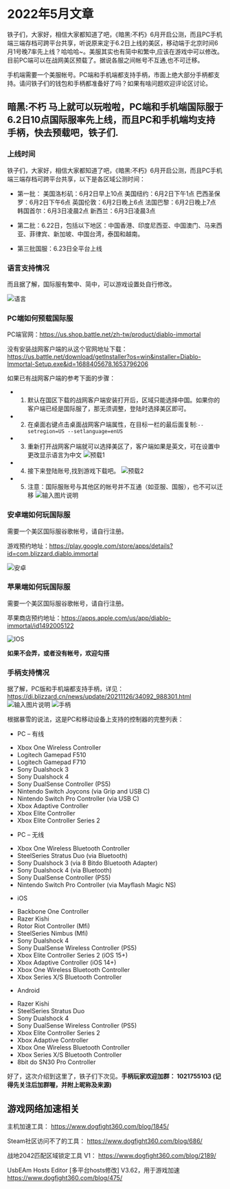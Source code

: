 # 2022年5月文章

铁子们，大家好，相信大家都知道了吧，《暗黑:不朽》6月开启公测，而且PC手机端三端存档可跨平台共享，听说原来定于6.2日上线的美区，移动端于北京时间6月1号晚7率先上线？哈哈哈~。美服其实也有简中和繁中,应该在游戏中可以修改。目前PC端可以在战网美区预载了。据说各服之间帐号不互通,也不可迁移。

手机端需要一个美服帐号。PC端和手机端都支持手柄，市面上绝大部分手柄都支持。请问铁子们的钱包和手柄都准备好了吗？如果有啥问题欢迎评论区讨论。

## 暗黑:不朽 马上就可以玩啦啦，PC端和手机端国际服于6.2日10点国际服率先上线，而且PC和手机端均支持手柄，快去预载吧，铁子们.

### 上线时间

铁子们，大家好，相信大家都知道了吧，《暗黑:不朽》6月开启公测，而且PC手机端三端存档可跨平台共享，以下是各区域公测时间：

- 第一批：
美国洛杉矶：6月2日早上10点 美国纽约：6月2日下午1点  巴西圣保罗：6月2日下午6点  英国伦敦：6月2日晚上6点 法国巴黎：6月2日晚上7点 韩国首尔：6月3日凌晨2点 新西兰：6月3日凌晨3点

- 第二批：6.22日，包括以下地区：中国香港、印度尼西亚、中国澳门、马来西亚、菲律宾、新加坡、中国台湾，泰国和越南。

- 第三批国服：6.23日全平台上线

### 语言支持情况

而且据了解，国际服有繁中、简中，可以游戏设置处自行修改。

![语言](https://images.gitee.com/uploads/images/2022/0531/121647_5aaea77f_325256.png "屏幕截图.png")

### PC端如何预载国际服

PC端官网：https://us.shop.battle.net/zh-tw/product/diablo-immortal

没有安装战网客户端的从这个官网地址下载：https://us.battle.net/download/getInstaller?os=win&installer=Diablo-Immortal-Setup.exe&id=1688405678.1653796206

如果已有战网客户端的参考下面的步骤：

- 1. 默认在国区下载的战网客户端安装打开后，区域只能选择中国。如果你的客户端已经是国际服了，那无须调整，登陆时选择美区即可。
- 2. 在桌面右键点击桌面战网客户端属性，在目标一栏的最后面复制:`--setregion=US --setlanguage=enUS`
- 3. 重新打开战网客户端就可以选择美区了，客户端如果是英文，可在设置中更改显示语言为中文
![预载1](https://images.gitee.com/uploads/images/2022/0529/142242_f0fbb7c7_325256.png "屏幕截图.png")
- 4. 接下来登陆账号,找到游戏下载吧。
![预载2](https://images.gitee.com/uploads/images/2022/0529/142327_ac749f96_325256.png "屏幕截图.png")
- 5. 注意：国际服账号与其他区的帐号并不互通（如亚服、国服），也不可以迁移
![输入图片说明](https://images.gitee.com/uploads/images/2022/0529/142918_efff0e88_325256.png "屏幕截图.png")


### 安卓端如何玩国际服

需要一个美区国际服谷歌帐号，请自行注册。

游戏预约地址：https://play.google.com/store/apps/details?id=com.blizzard.diablo.immortal

![安卓](https://images.gitee.com/uploads/images/2022/0531/122131_7eb017a6_325256.png "屏幕截图.png")

### 苹果端如何玩国际服

需要一个美区国际服谷歌帐号，请自行注册。

苹果商店预约地址：https://apps.apple.com/us/app/diablo-immortal/id1492005122

![IOS](https://images.gitee.com/uploads/images/2022/0531/121437_0b35ab68_325256.png "屏幕截图.png")

**如果不会弄，或者没有帐号，欢迎勾搭**

### 手柄支持情况

据了解，PC版和手机端都支持手柄，详见：https://di.blizzard.cn/news/update/20211126/34092_988301.html
![输入图片说明](https://images.gitee.com/uploads/images/2022/0529/142640_8a0b42e3_325256.png "屏幕截图.png")
![手柄](https://images.gitee.com/uploads/images/2022/0529/142310_e1222552_325256.png "屏幕截图.png")

根据暴雪的说法，这是PC和移动设备上支持的控制器的完整列表：

- PC – 有线

*   Xbox One Wireless Controller
*   Logitech Gamepad F510
*   Logitech Gamepad F710
*   Sony Dualshock 3
*   Sony Dualshock 4
*   Sony DualSense Controller (PS5)
*   Nintendo Switch Joycons (via Grip and USB C)
*   Nintendo Switch Pro Controller (via USB C)
*   Xbox Adaptive Controller
*   Xbox Elite Controller
*   Xbox Elite Controller Series 2

- PC – 无线

*   Xbox One Wireless Bluetooth Controller
*   SteelSeries Stratus Duo (via Bluetooth)
*   Sony Dualshock 3 (via 8 Bitdo Bluetooth Adapter)
*   Sony Dualshock 4 (via Bluetooth)
*   Sony DualSense Controller (PS5)
*   Nintendo Switch Pro Controller (via Mayflash Magic NS)

- iOS

*   Backbone One Controller
*   Razer Kishi
*   Rotor Riot Controller (Mfi)
*   SteelSeries Nimbus (Mfi)
*   Sony Dualshock 4
*   Sony DualSense Wireless Controller (PS5)
*   Xbox Elite Controller Series 2 (iOS 15+)
*   Xbox Adaptive Controller (iOS 14+)
*   Xbox One Wireless Bluetooth Controller
*   Xbox Series X/S Bluetooth Controller

- Android

*   Razer Kishi
*   SteelSeries Stratus Duo
*   Sony Dualshock 4
*   Sony DualSense Wireless Controller (PS5)
*   Xbox Elite Controller Series 2
*   Xbox Adaptive Controller
*   Xbox One Wireless Bluetooth Controller
*   Xbox Series X/S Bluetooth Controller
*   8bit do SN30 Pro Controller

好了，这次介绍到这里了，铁子们下次见。**手柄玩家欢迎加群： 1021755103 (记得先关注后加群喔，并附上昵称及来源)**




## 游戏网络加速相关

主机加速工具：
https://www.dogfight360.com/blog/1845/

Steam社区访问不了的工具：
https://www.dogfight360.com/blog/686/

战地2042匹配区域锁定工具 V1：
https://www.dogfight360.com/blog/2189/

UsbEAm Hosts Editor [多平台hosts修改] V3.62，用于游戏加速
https://www.dogfight360.com/blog/475/

